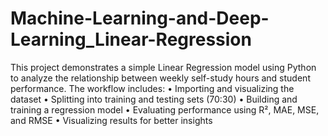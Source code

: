 # Machine-Learning-and-Deep-Learning_Linear-Regression

This project demonstrates a simple Linear Regression model using Python to analyze the relationship between weekly self-study hours and student performance. The workflow includes:
•	Importing and visualizing the dataset
•	Splitting into training and testing sets (70:30)
•	Building and training a regression model
•	Evaluating performance using R², MAE, MSE, and RMSE
•	Visualizing results for better insights
